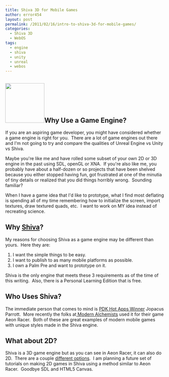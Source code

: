 ```yaml
---
title: Shiva 3D for Mobile Games
author: error454
layout: post
permalink: /2011/02/16/intro-to-shiva-3d-for-mobile-games/
categories:
  - Shiva 3D
  - WebOS
tags:
  - engine
  - shiva
  - unity
  - unreal
  - webos
---
```

## <img class="alignleft size-full wp-image-733" title="shiva" src="{{ site.url }}/assets/uploads/2011/02/shiva-logo.png" alt="" width="124" height="125" />Why Use a Game Engine?

If you are an aspiring game developer, you might have considered whether a game engine is right for you.  There are a lot of game engines out there and I'm not going to try and compare the qualities of Unreal Engine vs Unity vs Shiva.

Maybe you're like me and have rolled some subset of your own 2D or 3D engine in the past using SDL, openGL or XNA.  If you're also like me, you probably have about a half-dozen or so projects that have been shelved because you either stopped having fun, got frustrated at one of the minutia of tiny details or realized that you did things horribly wrong.  Sounding familiar?
<!--more-->
When I have a game idea that I'd like to prototype, what I find most deflating is spending all of my time remembering how to initialize the screen, import textures, draw textured quads, etc.  I want to work on MY idea instead of recreating science.

## Why <a href="stonetrip.com" target="_blank">Shiva</a>?

My reasons for choosing Shiva as a game engine may be different than yours.  Here they are:

1.  I want the simple things to be easy.
2.  I want to publish to as many mobile platforms as possible.
3.  I own a Palm Pre and want to prototype on it.

Shiva is the only engine that meets these 3 requirements as of the time of this writing.  Also, there is a Personal Learning Edition that is free.

## Who Uses Shiva?

The immediate person that comes to mind is <a href="http://www.stonetrip.com/developer/1305-case-study-crusade-of-destiny" target="_blank">PDK Hot Apps Winner</a> Jopacus Parrott.  More recently the folks at<a href="http://aeon-racer.modern-alchemists.com/" target="_blank"> Modern Alchemists</a> used it for their game Aeon Racer.  Both of these are great examples of modern mobile games with unique styles made in the Shiva engine.

## What about 2D?

Shiva is a 3D game engine but as you can see in Aeon Racer, it can also do 2D.  There are a couple <a href="http://www.stonetrip.com/developer/wiki/index.php?title=2D_Games" target="_blank">different options</a>.  I am planning a future set of tutorials on making 2D games in Shiva using a method similar to Aeon Racer.  Goodbye SDL and HTML5 Canvas.